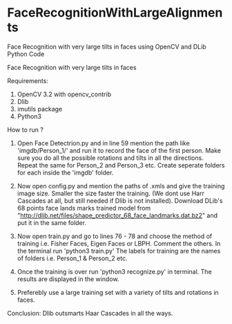 # FaceRecognitionWithLargeAlignments
Face Recognition with very large tilts in faces using OpenCV and DLib Python Code

Face Recognition with very large tilts in faces 

Requirements:

1. OpenCV 3.2 with opencv_contrib
2. Dlib
3. imutils package
4. Python3

How to run ?

1. Open Face Detectrion.py and in line 59 mention the path like 'imgdb/Person_1/' and run it to record the face of the first person. Make sure you do all the possible rotations and tilts in all the directions.
Repeat the same for Person_2 and Person_3 etc. Create seperate folders for each inside the 'imgdb' folder.

2. Now open config.py and mention the paths of .xmls and give the training image size. Smaller the size faster the training. (We dont use Harr Cascades at all, but still needed if Dlib is not installed). Download DLib's 68 points face lands marks trained model from "http://dlib.net/files/shape_predictor_68_face_landmarks.dat.bz2" and put it in the same folder.

3. Now open train.py and go to lines 76 - 78 and choose the method of training i.e. Fisher Faces, Eigen Faces or LBPH. Comment the others. 
In the terminal run 'python3 train.py'
The labels for training are the names of folders i.e. Person_1 & Person_2 etc.

4. Once the training is over run 'python3 recognize.py' in terminal.
The results are displayed in the window.

5. Preferebly use a large training set with a variety of tilts and rotations in faces.

Conclusion: Dlib outsmarts Haar Cascades in all the ways.

